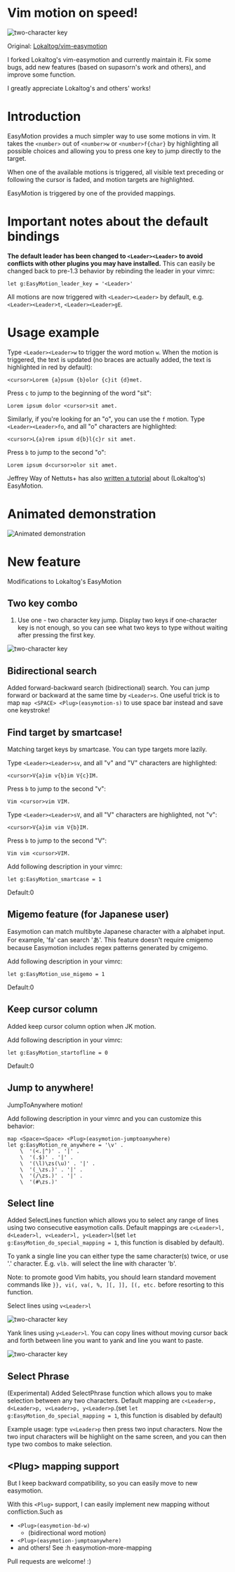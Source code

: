 # Vim motion on speed!

![two-character key](http://homes.cs.washington.edu/~supasorn/easymotion.gif)

Original: [Lokaltog/vim-easymotion](https://github.com/Lokaltog/vim-easymotion)

I forked Lokaltog's vim-easymotion and currently maintain it. Fix some bugs,
add new features (based on supasorn's work and others), and improve some function.

I greatly appreciate Lokaltog's and others' works!

# Introduction

EasyMotion provides a much simpler way to use some motions in vim. It
takes the `<number>` out of `<number>w` or `<number>f{char}` by
highlighting all possible choices and allowing you to press one key to
jump directly to the target.

When one of the available motions is triggered, all visible text
preceding or following the cursor is faded, and motion targets are
highlighted.

EasyMotion is triggered by one of the provided mappings.

# Important notes about the default bindings

**The default leader has been changed to `<Leader><Leader>` to avoid
conflicts with other plugins you may have installed.** This can easily be
changed back to pre-1.3 behavior by rebinding the leader in your vimrc:

	let g:EasyMotion_leader_key = '<Leader>'

All motions are now triggered with `<Leader><Leader>` by default, e.g.
`<Leader><Leader>t`, `<Leader><Leader>gE`.

# Usage example

Type `<Leader><Leader>w` to trigger the word motion `w`. When the motion is
triggered, the text is updated (no braces are actually added, the text
is highlighted in red by default):

	<cursor>Lorem {a}psum {b}olor {c}it {d}met.

Press `c` to jump to the beginning of the word "sit":

	Lorem ipsum dolor <cursor>sit amet.

Similarly, if you're looking for an "o", you can use the `f` motion.
Type `<Leader><Leader>fo`, and all "o" characters are highlighted:

	<cursor>L{a}rem ipsum d{b}l{c}r sit amet.

Press `b` to jump to the second "o":

	Lorem ipsum d<cursor>olor sit amet.

Jeffrey Way of Nettuts+ has also [written
a tutorial](http://net.tutsplus.com/tutorials/other/vim-essential-plugin-easymotion/)
about (Lokaltog's) EasyMotion.

# Animated demonstration

![Animated demonstration](http://oi54.tinypic.com/2yysefm.jpg)

# New feature
Modifications to Lokaltog's EasyMotion

## Two key combo
1. Use one - two character key jump. Display two keys if one-character key is not enough, so you can see what two keys to type without waiting after pressing the first key.

![two-character key](http://homes.cs.washington.edu/~supasorn/easymotion.gif)

## Bidirectional search
Added forward-backward search (bidirectional) search. You can jump forward or backward at the same time by `<Leader>s`. One useful trick is to map `map <SPACE> <Plug>(easymotion-s)` to use space bar instead and save one keystroke!

## Find target by smartcase!

Matching target keys by smartcase. You can type targets more lazily.

Type `<Leader><Leader>sv`, and all "v" and "V" characters are highlighted:

	<cursor>V{a}im v{b}im V{c}IM.

Press `b` to jump to the second "v":

	Vim <cursor>vim VIM.

Type `<Leader><Leader>sV`, and all "V" characters are highlighted, not "v":

	<cursor>V{a}im vim V{b}IM.

Press `b` to jump to the second "V":

	Vim vim <cursor>VIM.

Add following description in your vimrc:

	let g:EasyMotion_smartcase = 1

Default:0

## Migemo feature (for Japanese user)
Easymotion can match multibyte Japanese character with a alphabet input.
For example, '<Leader><Leader>fa' can search 'あ'.
This feature doesn't require cmigemo because Easymotion includes regex
patterns generated by cmigemo.

Add following description in your vimrc:

	let g:EasyMotion_use_migemo = 1

Default:0

## Keep cursor column
Added keep cursor column option when JK motion.

Add following description in your vimrc:

	let g:EasyMotion_startofline = 0

Default:0

## Jump to anywhere!
JumpToAnywhere motion!

Add following description in your vimrc and you can customize this behavior:

	map <Space><Space> <Plug>(easymotion-jumptoanywhere)
	let g:EasyMotion_re_anywhere = '\v' .
		\  '(<.|^)' . '|' .
		\  '(.$)' . '|' .
		\  '(\l)\zs(\u)' . '|' .
		\  '(_\zs.)' . '|' .
		\  '(/\zs.)' . '|' .
		\  '(#\zs.)'

## Select line
Added SelectLines function which allows you to select any range of lines using two consecutive easymotion calls. Default mappings are `c<Leader>l, d<Leader>l, v<Leader>l, y<Leader>l`(set `let g:EasyMotion_do_special_mapping = 1`, this function is disabled by default).

To yank a single line you can either type the same character(s) twice, or use '.' character. E.g. `vlb.` will select the line with character 'b'.

Note: to promote good Vim habits, you should learn standard movement commands like `}}, vi(, va(, %, ][, ]], [(, etc.` before resorting to this function.

Select lines using `v<Leader>l`

![two-character key](http://homes.cs.washington.edu/~supasorn/easymotion2.gif)

Yank lines using `y<Leader>l`. You can copy lines without moving cursor back and forth between line you want to yank and line you want to paste.

![two-character key](http://homes.cs.washington.edu/~supasorn/easymotion3.gif)

## Select Phrase
(Experimental) Added SelectPhrase function which allows you to make selection between any two characters. Default mapping are `c<Leader>p, d<Leader>p, v<Leader>p, y<Leader>p`.(set `let g:EasyMotion_do_special_mapping = 1`, this function is disabled by default)

Example usage: type `v<Leader>p` then press two input characters. Now the two input characters will be highlight on the same screen, and you can then type two combos to make selection.

## \<Plug\> mapping support
But I keep backward compatibility, so you can easily move to new easymotion.

With this `<Plug>` support, I can easily implement new mapping without
confliction.Such as

- `<Plug>(easymotion-bd-w)`
  - (bidirectional word motion)
- `<Plug>(easymotion-jumptoanywhere)`
- and others! See :h easymotion-more-mapping


Pull requests are welcome! :)
